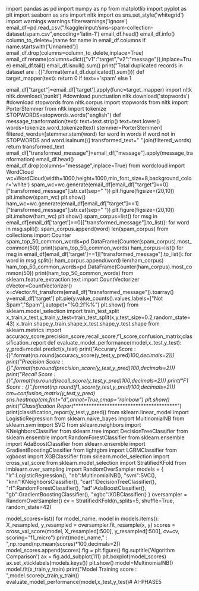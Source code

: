 import pandas as pd
import numpy as np
from matplotlib import pyplot as plt
import seaborn as sns
import nltk
import os
sns.set_style('whitegrid')
import warnings
warnings.filterwarnings('ignore')
email_df=pd.read_csv("/kaggle/input/sms-spam-collection-dataset/spam.csv",encoding='latin-1')
email_df.head()
email_df.info()
column_to_delete=[name for name in email_df.columns if name.startswith('Unnamed')]
email_df.drop(columns=column_to_delete,inplace=True)
email_df.rename(columns=dict({"v1":"target","v2":"message"}),inplace=True)
email_df.tail()
email_df.isnull().sum()
print("Total duplicated records in dataset are : {}".format(email_df.duplicated().sum()))
def target_mapper(text):
    return 0 if text=='spam' else 1

email_df["target"]=email_df['target'].apply(func=target_mapper)
import nltk
nltk.download('punkt') #download punctuation
nltk.download('stopwords') #download stopwords
from nltk.corpus import stopwords
from nltk import PorterStemmer
from nltk import tokenize
STOPWORDS=stopwords.words("english")
def message_tranformation(text):
    text=text.strip()
    text=text.lower()
words=tokenize.word_tokenize(text)
 stemmer=PorterStemmer()
filtered_words=[stemmer.stem(word) for word in words if word not in STOPWORDS and word.isalnum()]
    transformed_text=" ".join(filtered_words)
    return transformed_text
email_df["transformed_message"]=email_df["message"].apply(message_tranformation)
email_df.head()
email_df.drop(columns="message",inplace=True)
from wordcloud import WordCloud
wc=WordCloud(width=1000,height=1000,min_font_size=8,background_color='white')
spam_wc=wc.generate(email_df[email_df["target"]==0]["transformed_message"].str.cat(sep=" "))
plt.figure(figsize=(20,10))
plt.imshow(spam_wc)
plt.show()
ham_wc=wc.generate(email_df[email_df["target"]==1]["transformed_message"].str.cat(sep=" "))
plt.figure(figsize=(20,10))
plt.imshow(ham_wc)
plt.show()
spam_corpus=list()
for msg in email_df[email_df['target']==0]["transformed_message"].to_list():
    for word in msg.split():
        spam_corpus.append(word)
len(spam_corpus)
from collections import Counter
spam_top_50_common_words=pd.DataFrame(Counter(spam_corpus).most_common(50))
print(spam_top_50_common_words)
ham_corpus=list()
for msg in email_df[email_df['target']==1]["transformed_message"].to_list():
    for word in msg.split():
        ham_corpus.append(word)
len(ham_corpus)
ham_top_50_common_words=pd.DataFrame(Counter(ham_corpus).most_common(50))
print(ham_top_50_common_words)
from sklearn.feature_extraction.text import CountVectorizer
cVector=CountVectorizer()
x=cVector.fit_transform(email_df["transformed_message"]).toarray()
y=email_df['target']
plt.pie(y.value_counts().values,labels=["Not Spam","Spam"],autopct="%0.2f%%")
plt.show()
from sklearn.model_selection import train_test_split
x_train,x_test,y_train,y_test=train_test_split(x,y,test_size=0.2,random_state=43)
x_train.shape,y_train.shape,x_test.shape,y_test.shape
from sklearn.metrics import accuracy_score,precision_score,recall_score,f1_score,confusion_matrix,classification_report
def evaluate_model_performance(model,x_test,y_test):
    y_pred=model.predict(x_test)
    print("Accurary Score : {}".format(np.round(accuracy_score(y_test,y_pred)*100,decimals=2)))
    print("Precision Score : {}".format(np.round(precision_score(y_test,y_pred)*100,decimals=2)))
    print("Recall Score : {}".format(np.round(recall_score(y_test,y_pred)*100,decimals=2)))
    print("F1 Score : {}".format(np.round(f1_score(y_test,y_pred)*100,decimals=2)))
    cm=confusion_matrix(y_test,y_pred)
    sns.heatmap(cm,fmt="d",annot=True,cmap="rainbow")
    plt.show()
    print("*Classification Report*********************************************")
    print(classification_report(y_test,y_pred))
from sklearn.linear_model import LogisticRegression
from sklearn.naive_bayes import MultinomialNB
from sklearn.svm import SVC
from sklearn.neighbors import KNeighborsClassifier
from sklearn.tree import DecisionTreeClassifier
from sklearn.ensemble import RandomForestClassifier
from sklearn.ensemble import AdaBoostClassifier
from sklearn.ensemble import GradientBoostingClassifier
from lightgbm import LGBMClassifier
from xgboost import XGBClassifier
from sklearn.model_selection import cross_val_score
from sklearn.model_selection import StratifiedKFold
from imblearn.over_sampling import RandomOverSampler
models = {
    "lr":LogisticRegression(),
    "nb":MultinomialNB(),
    "svm":SVC(),
    "knn":KNeighborsClassifier(),
    "cart":DecisionTreeClassifier(),
    "rf":RandomForestClassifier(),
    "ad":AdaBoostClassifier(),
    "gb":GradientBoostingClassifier(),
    "xgbc":XGBClassifier()
}
oversampler = RandomOverSampler()
cv = StratifiedKFold(n_splits=5, shuffle=True, random_state=42)

model_scores=list()
for model_name, model in models.items():
X_resampled, y_resampled = oversampler.fit_resample(x, y)
scores = cross_val_score(model, X_resampled[:500], y_resampled[:500], cv=cv, scoring="f1_micro")
    print(model_name," : ",np.round(np.mean(scores)*100,decimals=2))
    model_scores.append(scores)
fig = plt.figure()
fig.suptitle('Algorithm Comparison')
ax = fig.add_subplot(111)
plt.boxplot(model_scores)
ax.set_xticklabels(models.keys())
plt.show()
model=MultinomialNB()
model.fit(x_train,y_train)
print("Model Training score : ",model.score(x_train,y_train))
evaluate_model_performance(model,x_test,y_test)# AI-PHASE5
